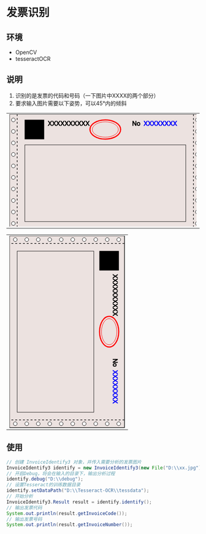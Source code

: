 # 发票识别

## 环境
* OpenCV
* tesseractOCR

## 说明

1. 识别的是发票的代码和号码（一下图片中XXXX的两个部分）
2. 要求输入图片需要以下姿势，可以45°内的倾斜
<table>
  <tr>
    <td>
      <svg width="501" height="301" xmlns="http://www.w3.org/2000/svg">
        <g fill="none" stroke="black">
        <rect id="left" height="300" width="500" y="0" x="0" stroke-width="1.5" stroke="#000" fill="#ECE2E0" />
        <line stroke-linejoin="undefined" stroke-dasharray="5,5" id="svg_1" y2="300" x2="20" y1="0" x1="20" stroke-width="1.5" stroke="#000" fill="none"/>
        <ellipse ry="5" rx="5" id="svg_5" cy="15" cx="10" fill-opacity="null" stroke-opacity="null" stroke-width="1" stroke="#000" fill="#fff"/>
        <ellipse ry="5" rx="5" id="svg_5" cy="45" cx="10" fill-opacity="null" stroke-opacity="null" stroke-width="1" stroke="#000" fill="#fff"/>
        <ellipse ry="5" rx="5" id="svg_5" cy="75" cx="10" fill-opacity="null" stroke-opacity="null" stroke-width="1" stroke="#000" fill="#fff"/>
        <ellipse ry="5" rx="5" id="svg_5" cy="105" cx="10" fill-opacity="null" stroke-opacity="null" stroke-width="1" stroke="#000" fill="#fff"/>
        <ellipse ry="5" rx="5" id="svg_5" cy="135" cx="10" fill-opacity="null" stroke-opacity="null" stroke-width="1" stroke="#000" fill="#fff"/>
        <ellipse ry="5" rx="5" id="svg_5" cy="165" cx="10" fill-opacity="null" stroke-opacity="null" stroke-width="1" stroke="#000" fill="#fff"/>
        <ellipse ry="5" rx="5" id="svg_5" cy="195" cx="10" fill-opacity="null" stroke-opacity="null" stroke-width="1" stroke="#000" fill="#fff"/>
        <ellipse ry="5" rx="5" id="svg_5" cy="225" cx="10" fill-opacity="null" stroke-opacity="null" stroke-width="1" stroke="#000" fill="#fff"/>
        <ellipse ry="5" rx="5" id="svg_5" cy="255" cx="10" fill-opacity="null" stroke-opacity="null" stroke-width="1" stroke="#000" fill="#fff"/>
        <ellipse ry="5" rx="5" id="svg_5" cy="285" cx="10" fill-opacity="null" stroke-opacity="null" stroke-width="1" stroke="#000" fill="#fff"/>
        <line stroke-linejoin="undefined" stroke-dasharray="5,5" id="svg_1" y2="300" x2="480" y1="0" x1="480" stroke-width="1.5" stroke="#000" fill="none"/>
        <ellipse ry="5" rx="5" id="svg_5" cy="15" cx="490" fill-opacity="null" stroke-opacity="null" stroke-width="1" stroke="#000" fill="#fff"/>
        <ellipse ry="5" rx="5" id="svg_5" cy="45" cx="490" fill-opacity="null" stroke-opacity="null" stroke-width="1" stroke="#000" fill="#fff"/>
        <ellipse ry="5" rx="5" id="svg_5" cy="75" cx="490" fill-opacity="null" stroke-opacity="null" stroke-width="1" stroke="#000" fill="#fff"/>
        <ellipse ry="5" rx="5" id="svg_5" cy="105" cx="490" fill-opacity="null" stroke-opacity="null" stroke-width="1" stroke="#000" fill="#fff"/>
        <ellipse ry="5" rx="5" id="svg_5" cy="135" cx="490" fill-opacity="null" stroke-opacity="null" stroke-width="1" stroke="#000" fill="#fff"/>
        <ellipse ry="5" rx="5" id="svg_5" cy="165" cx="490" fill-opacity="null" stroke-opacity="null" stroke-width="1" stroke="#000" fill="#fff"/>
        <ellipse ry="5" rx="5" id="svg_5" cy="195" cx="490" fill-opacity="null" stroke-opacity="null" stroke-width="1" stroke="#000" fill="#fff"/>
        <ellipse ry="5" rx="5" id="svg_5" cy="225" cx="490" fill-opacity="null" stroke-opacity="null" stroke-width="1" stroke="#000" fill="#fff"/>
        <ellipse ry="5" rx="5" id="svg_5" cy="255" cx="490" fill-opacity="null" stroke-opacity="null" stroke-width="1" stroke="#000" fill="#fff"/>
        <ellipse ry="5" rx="5" id="svg_5" cy="285" cx="490" fill-opacity="null" stroke-opacity="null" stroke-width="1" stroke="#000" fill="#fff"/>
        <ellipse ry="25" rx="40" id="svg_5" cy="40" cx="250" fill-opacity="null" stroke-opacity="null" stroke-width="3" stroke="#f00" fill="none"/>
        <ellipse ry="20" rx="34" id="svg_5" cy="40" cx="250" fill-opacity="null" stroke-opacity="null" stroke-width="1" stroke="#f00" fill="none"/>
        <rect id="left" height="200" width="420" y="80" x="40" stroke-width="1" stroke="#000" fill="#none" />
        <rect id="left" height="50" width="50" y="15" x="40" stroke-width="1" stroke="#000" fill="#000" />
        <text y="30" x="100" stroke-width="1" fill="#000">XXXXXXXXXX</text>
        <text y="30" x="320" stroke-width="1" fill="#000">No</text>
        <text y="30" x="350" stroke-width="1" fill="#00f" stroke="#00f">XXXXXXXX</text>
        </g>
      </svg>
    </td>
  </tr>
</table>
<table>
  <tr>
    <td>
      <svg width="301" height="501" xmlns="http://www.w3.org/2000/svg">
        <g fill="none" stroke="black" transform="translate(300,0)rotate(90)">
        <rect id="left" height="300" width="500" y="0" x="0" stroke-width="1.5" stroke="#000" fill="#ECE2E0" />
        <line stroke-linejoin="undefined" stroke-dasharray="5,5" id="svg_1" y2="300" x2="20" y1="0" x1="20" stroke-width="1.5" stroke="#000" fill="none"/>
        <ellipse ry="5" rx="5" id="svg_5" cy="15" cx="10" fill-opacity="null" stroke-opacity="null" stroke-width="1" stroke="#000" fill="#fff"/>
        <ellipse ry="5" rx="5" id="svg_5" cy="45" cx="10" fill-opacity="null" stroke-opacity="null" stroke-width="1" stroke="#000" fill="#fff"/>
        <ellipse ry="5" rx="5" id="svg_5" cy="75" cx="10" fill-opacity="null" stroke-opacity="null" stroke-width="1" stroke="#000" fill="#fff"/>
        <ellipse ry="5" rx="5" id="svg_5" cy="105" cx="10" fill-opacity="null" stroke-opacity="null" stroke-width="1" stroke="#000" fill="#fff"/>
        <ellipse ry="5" rx="5" id="svg_5" cy="135" cx="10" fill-opacity="null" stroke-opacity="null" stroke-width="1" stroke="#000" fill="#fff"/>
        <ellipse ry="5" rx="5" id="svg_5" cy="165" cx="10" fill-opacity="null" stroke-opacity="null" stroke-width="1" stroke="#000" fill="#fff"/>
        <ellipse ry="5" rx="5" id="svg_5" cy="195" cx="10" fill-opacity="null" stroke-opacity="null" stroke-width="1" stroke="#000" fill="#fff"/>
        <ellipse ry="5" rx="5" id="svg_5" cy="225" cx="10" fill-opacity="null" stroke-opacity="null" stroke-width="1" stroke="#000" fill="#fff"/>
        <ellipse ry="5" rx="5" id="svg_5" cy="255" cx="10" fill-opacity="null" stroke-opacity="null" stroke-width="1" stroke="#000" fill="#fff"/>
        <ellipse ry="5" rx="5" id="svg_5" cy="285" cx="10" fill-opacity="null" stroke-opacity="null" stroke-width="1" stroke="#000" fill="#fff"/>
        <line stroke-linejoin="undefined" stroke-dasharray="5,5" id="svg_1" y2="300" x2="480" y1="0" x1="480" stroke-width="1.5" stroke="#000" fill="none"/>
        <ellipse ry="5" rx="5" id="svg_5" cy="15" cx="490" fill-opacity="null" stroke-opacity="null" stroke-width="1" stroke="#000" fill="#fff"/>
        <ellipse ry="5" rx="5" id="svg_5" cy="45" cx="490" fill-opacity="null" stroke-opacity="null" stroke-width="1" stroke="#000" fill="#fff"/>
        <ellipse ry="5" rx="5" id="svg_5" cy="75" cx="490" fill-opacity="null" stroke-opacity="null" stroke-width="1" stroke="#000" fill="#fff"/>
        <ellipse ry="5" rx="5" id="svg_5" cy="105" cx="490" fill-opacity="null" stroke-opacity="null" stroke-width="1" stroke="#000" fill="#fff"/>
        <ellipse ry="5" rx="5" id="svg_5" cy="135" cx="490" fill-opacity="null" stroke-opacity="null" stroke-width="1" stroke="#000" fill="#fff"/>
        <ellipse ry="5" rx="5" id="svg_5" cy="165" cx="490" fill-opacity="null" stroke-opacity="null" stroke-width="1" stroke="#000" fill="#fff"/>
        <ellipse ry="5" rx="5" id="svg_5" cy="195" cx="490" fill-opacity="null" stroke-opacity="null" stroke-width="1" stroke="#000" fill="#fff"/>
        <ellipse ry="5" rx="5" id="svg_5" cy="225" cx="490" fill-opacity="null" stroke-opacity="null" stroke-width="1" stroke="#000" fill="#fff"/>
        <ellipse ry="5" rx="5" id="svg_5" cy="255" cx="490" fill-opacity="null" stroke-opacity="null" stroke-width="1" stroke="#000" fill="#fff"/>
        <ellipse ry="5" rx="5" id="svg_5" cy="285" cx="490" fill-opacity="null" stroke-opacity="null" stroke-width="1" stroke="#000" fill="#fff"/>
        <ellipse ry="25" rx="40" id="svg_5" cy="40" cx="250" fill-opacity="null" stroke-opacity="null" stroke-width="3" stroke="#f00" fill="none"/>
        <ellipse ry="20" rx="34" id="svg_5" cy="40" cx="250" fill-opacity="null" stroke-opacity="null" stroke-width="1" stroke="#f00" fill="none"/>
        <rect id="left" height="200" width="420" y="80" x="40" stroke-width="1" stroke="#000" fill="#none" />
        <rect id="left" height="50" width="50" y="15" x="40" stroke-width="1" stroke="#000" fill="#000" />
        <text y="30" x="100" stroke-width="1" fill="#000">XXXXXXXXXX</text>
        <text y="30" x="320" stroke-width="1" fill="#000">No</text>
        <text y="30" x="350" stroke-width="1" fill="#00f" stroke="#00f">XXXXXXXX</text>
        </g>
      </svg>
    </td>
  </tr>
</table>

## 使用

```java
// 创建 InvoiceIdentify3 对象，并传入需要分析的发票图片
InvoiceIdentify3 identify = new InvoiceIdentify3(new File("D:\\xx.jpg"));
// 开启Debug，将会在输入的目录下，输出分析过程
identify.debug("D:\\debug");
// 设置Tesseract的训练数据目录
identify.setDataPath("D:\\Tesseract-OCR\\tessdata");
// 开始分析
InvoiceIdentify3.Result result = identify.identify();
// 输出发票代码
System.out.println(result.getInvoiceCode());
// 输出发票号码
System.out.println(result.getInvoiceNumber());
```